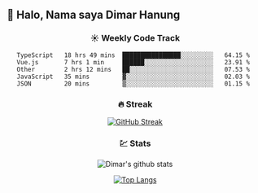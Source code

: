 ## 👋 Halo, Nama saya **Dimar Hanung**

<center>

### :sunny: Weekly Code Track
<!--START_SECTION:waka-->
```text
TypeScript   18 hrs 49 mins  ████████████████░░░░░░░░░   64.15 % 
Vue.js       7 hrs 1 min     ██████░░░░░░░░░░░░░░░░░░░   23.91 % 
Other        2 hrs 12 mins   ██░░░░░░░░░░░░░░░░░░░░░░░   07.53 % 
JavaScript   35 mins         ▓░░░░░░░░░░░░░░░░░░░░░░░░   02.03 % 
JSON         20 mins         ▒░░░░░░░░░░░░░░░░░░░░░░░░   01.15 % 
```
<!--END_SECTION:waka-->

### :fire: Streak

[![GitHub Streak](http://github-readme-streak-stats.herokuapp.com?user=dimar-hanung)](https://git.io/streak-stats)

### :chart: Stats

![Dimar's github stats](https://github-readme-stats.vercel.app/api?username=dimar-hanung&show_icons=true&theme=vue)

[![Top Langs](https://github-readme-stats.vercel.app/api/top-langs/?username=dimar-hanung)](#)

</center>
